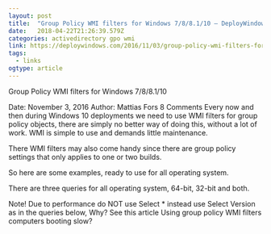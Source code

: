 ```yaml
---
layout: post 
title:  "Group Policy WMI filters for Windows 7/8/8.1/10 – DeployWindows" 
date:   2018-04-22T21:26:39.579Z 
categories: activedirectory gpo wmi
link: https://deploywindows.com/2016/11/03/group-policy-wmi-filters-for-windows-788-110/ 
tags:
  - links
ogtype: article 
---
```


 Group Policy WMI filters for Windows 7/8/8.1/10

Date: November 3, 2016
Author: Mattias Fors
8 Comments
Every now and then during Windows 10 deployments we need to use WMI filters for group policy objects, there are simply no better way of doing this, without a lot of work. WMI is simple to use and demands little maintenance.

There WMI filters may also come handy since there are group policy settings that only applies to one or two builds.

So here are some examples, ready to use for all operating system.

There are three queries for all operating system, 64-bit, 32-bit and both.

Note! Due to performance do NOT use Select * instead use Select Version as in the queries below, Why? See this article Using group policy WMI filters computers booting slow?